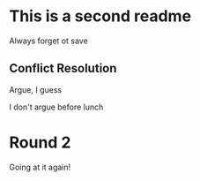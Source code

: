 
# This is a second readme

Always forget ot save

## Conflict Resolution

Argue, I guess

I don't argue before lunch 

# Round 2

Going at it again!